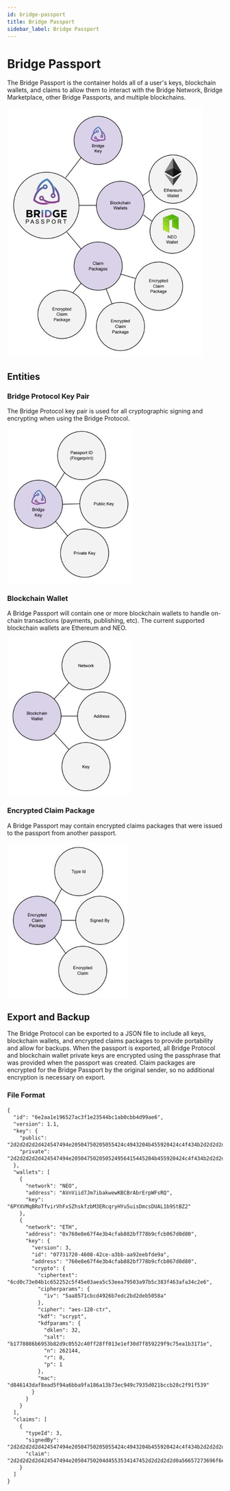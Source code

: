 ```yaml
---
id: bridge-passport
title: Bridge Passport
sidebar_label: Bridge Passport
---
```


# Bridge Passport
The Bridge Passport is the container holds all of a user's keys, blockchain wallets, and claims to allow them to interact with the Bridge Network, Bridge Marketplace, other Bridge Passports, and multiple blockchains.

<img src='https://github.com/bridge-protocol/bridge-protocol-js/blob/ethereum-publishing/docs/images/bridgepassport.jpg?raw=true'></img>

## Entities
### Bridge Protocol Key Pair
The Bridge Protocol key pair is used for all cryptographic signing and encrypting when using the Bridge Protocol.

<img src='https://github.com/bridge-protocol/bridge-protocol-js/blob/ethereum-publishing/docs/images/bridgepassport-key.jpg?raw=true'></img>

### Blockchain Wallet
A Bridge Passport will contain one or more blockchain wallets to handle on-chain transactions (payments, publishing, etc).  The current supported blockchain wallets are Ethereum and NEO.

<img src='https://github.com/bridge-protocol/bridge-protocol-js/blob/ethereum-publishing/docs/images/bridgepassport-wallet.jpg?raw=true'></img>

### Encrypted Claim Package
A Bridge Passport may contain encrypted claims packages that were issued to the passport from another passport.  

<img src='https://github.com/bridge-protocol/bridge-protocol-js/blob/ethereum-publishing/docs/images/passport-claimpackage.jpg?raw=true?raw=true'></img>

## Export and Backup
The Bridge Protocol can be exported to a JSON file to include all keys, blockchain wallets, and encrypted claims packages to provide portability and allow for backups.  When the passport is exported, all Bridge Protocol and blockchain wallet private keys are encrypted using the passphrase that was provided when the passport was created.  Claim packages are encrypted for the Bridge Passport by the original sender, so no additional encryption is necessary on export.

### File Format
```
{
  "id": "6e2aa1e196527ac3f1e23544bc1ab0cbb4d99ae6",
  "version": 1.1,
  "key": {
    "public": "2d2d2d2d2d424547494e20504750205055424c4943204b455920424c4f434b2d2d2d2d2d0a56657273696f6e3a204b657962617365204f70656e5047502076322e312e360a436f6d6d656e743a2068747470733a2f2f6b65796...",
    "private": "2d2d2d2d2d424547494e205047502050524956415445204b455920424c4f434b2d2d2d2d2d0a56657273696f6e3a204b657962617365204f70656e5047502076322e312e360a436f6d6d656e743a2068747470733a2f2f6b65..."
  },
  "wallets": [
    {
      "network": "NEO",
      "address": "AVnViid7Jm7ibakwewKBCBrAbrErpWFsRQ",
      "key": "6PYXVMqBRoTfvirVhFxSZhskfzbM3ERcqryHYu5uisDmcsDUAL1b9StBZ2"
    },
    {
      "network": "ETH",
      "address": "0x760e8e67f4e3b4cfab882bf778b9cfcb067d0d80",
      "key": {
        "version": 3,
        "id": "07731720-4608-42ce-a3bb-aa92eebfde9a",
        "address": "760e8e67f4e3b4cfab882bf778b9cfcb067d0d80",
        "crypto": {
          "ciphertext": "6cd0c73e04b1c652252c5f45e03aea5c53eea79503a97b5c383f463afa34c2e6",
          "cipherparams": {
            "iv": "5aa8571cbcd4926b7edc2bd2deb5058a"
          },
          "cipher": "aes-128-ctr",
          "kdf": "scrypt",
          "kdfparams": {
            "dklen": 32,
            "salt": "b1778086b6953b82d9c0552c40ff28ff013e1ef30d7f859229f9c75ea1b3171e",
            "n": 262144,
            "r": 8,
            "p": 1
          },
          "mac": "d846143daf8ead5f94a6bba9fa186a13b73ec949c7935d021bccb28c2f91f539"
        }
      }
    }
  ],
  "claims": [
    {
      "typeId": 3,
      "signedBy": "2d2d2d2d2d424547494e20504750205055424c4943204b455920424c4f434b2d2d2d2d2d0a56657273696f6e3a204b657962617365204f70656e5047502076322e312e360a436f6d6d656e743a2068747470733a2f2f6...",
      "claim": "2d2d2d2d2d424547494e20504750204d4553534147452d2d2d2d2d0a56657273696f6e3a204b657962617365204f70656e5047502076322e312e360a436f6d6d656e743a2068747470733a2f2f6b6579626173652e696f2f..."
    }
  ]
}
```
